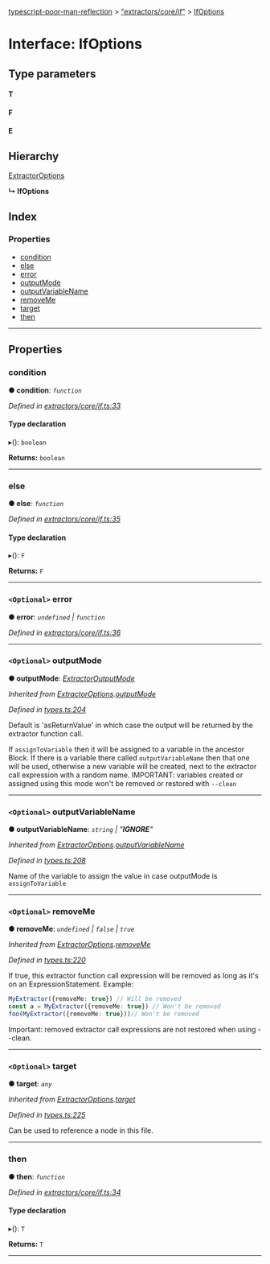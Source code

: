 [typescript-poor-man-reflection](../README.md) > ["extractors/core/if"](../modules/_extractors_core_if_.md) > [IfOptions](../interfaces/_extractors_core_if_.ifoptions.md)

# Interface: IfOptions

## Type parameters
#### T 
#### F 
#### E 
## Hierarchy

 [ExtractorOptions](_types_.extractoroptions.md)

**↳ IfOptions**

## Index

### Properties

* [condition](_extractors_core_if_.ifoptions.md#condition)
* [else](_extractors_core_if_.ifoptions.md#else)
* [error](_extractors_core_if_.ifoptions.md#error)
* [outputMode](_extractors_core_if_.ifoptions.md#outputmode)
* [outputVariableName](_extractors_core_if_.ifoptions.md#outputvariablename)
* [removeMe](_extractors_core_if_.ifoptions.md#removeme)
* [target](_extractors_core_if_.ifoptions.md#target)
* [then](_extractors_core_if_.ifoptions.md#then)

---

## Properties

<a id="condition"></a>

###  condition

**● condition**: *`function`*

*Defined in [extractors/core/if.ts:33](https://github.com/cancerberoSgx/typescript-poor-man-reflection/blob/8e8f86f/src/extractors/core/if.ts#L33)*

#### Type declaration
▸(): `boolean`

**Returns:** `boolean`

___
<a id="else"></a>

###  else

**● else**: *`function`*

*Defined in [extractors/core/if.ts:35](https://github.com/cancerberoSgx/typescript-poor-man-reflection/blob/8e8f86f/src/extractors/core/if.ts#L35)*

#### Type declaration
▸(): `F`

**Returns:** `F`

___
<a id="error"></a>

### `<Optional>` error

**● error**: *`undefined` \| `function`*

*Defined in [extractors/core/if.ts:36](https://github.com/cancerberoSgx/typescript-poor-man-reflection/blob/8e8f86f/src/extractors/core/if.ts#L36)*

___
<a id="outputmode"></a>

### `<Optional>` outputMode

**● outputMode**: *[ExtractorOutputMode](../modules/_types_.md#extractoroutputmode)*

*Inherited from [ExtractorOptions](_types_.extractoroptions.md).[outputMode](_types_.extractoroptions.md#outputmode)*

*Defined in [types.ts:204](https://github.com/cancerberoSgx/typescript-poor-man-reflection/blob/8e8f86f/src/types.ts#L204)*

Default is 'asReturnValue' in which case the output will be returned by the extractor function call.

If `assignToVariable` then it will be assigned to a variable in the ancestor Block. If there is a variable there called `outputVariableName` then that one will be used, otherwise a new variable will be created, next to the extractor call expression with a random name. IMPORTANT: variables created or assigned using this mode won't be removed or restored with `--clean`

___
<a id="outputvariablename"></a>

### `<Optional>` outputVariableName

**● outputVariableName**: *`string` \| "__IGNORE__"*

*Inherited from [ExtractorOptions](_types_.extractoroptions.md).[outputVariableName](_types_.extractoroptions.md#outputvariablename)*

*Defined in [types.ts:208](https://github.com/cancerberoSgx/typescript-poor-man-reflection/blob/8e8f86f/src/types.ts#L208)*

Name of the variable to assign the value in case outputMode is `assignToVariable`

___
<a id="removeme"></a>

### `<Optional>` removeMe

**● removeMe**: *`undefined` \| `false` \| `true`*

*Inherited from [ExtractorOptions](_types_.extractoroptions.md).[removeMe](_types_.extractoroptions.md#removeme)*

*Defined in [types.ts:220](https://github.com/cancerberoSgx/typescript-poor-man-reflection/blob/8e8f86f/src/types.ts#L220)*

If true, this extractor function call expression will be removed as long as it's on an ExpressionStatement. Example:

```ts
MyExtractor({removeMe: true}) // Will be removed
const a = MyExtractor({removeMe: true}) // Won't be removed
foo(MyExtractor({removeMe: true}))// Won't be removed
```

Important: removed extractor call expressions are not restored when using --clean.

___
<a id="target"></a>

### `<Optional>` target

**● target**: *`any`*

*Inherited from [ExtractorOptions](_types_.extractoroptions.md).[target](_types_.extractoroptions.md#target)*

*Defined in [types.ts:225](https://github.com/cancerberoSgx/typescript-poor-man-reflection/blob/8e8f86f/src/types.ts#L225)*

Can be used to reference a node in this file.

___
<a id="then"></a>

###  then

**● then**: *`function`*

*Defined in [extractors/core/if.ts:34](https://github.com/cancerberoSgx/typescript-poor-man-reflection/blob/8e8f86f/src/extractors/core/if.ts#L34)*

#### Type declaration
▸(): `T`

**Returns:** `T`

___

